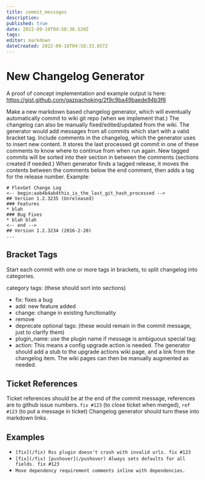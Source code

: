 ```yaml
---
title: commit_messages
description: 
published: true
date: 2022-09-18T04:58:36.520Z
tags: 
editor: markdown
dateCreated: 2022-09-18T04:58:33.857Z
---
```


# New Changelog Generator
A proof of concept implementation and example output is here: https://gist.github.com/gazpachoking/2f9c9ba49baede94b3f6

Make a new markdown based changelog generator, which will eventually automatically commit to wiki git repo (when we implement that.) The changelog can also be manually fixed/edited/updated from the wiki. The generator would add messages from all commits which start with a valid bracket tag. Include comments in the changelog, which the generator uses to insert new content. It stores the last processed git commit in one of these comments to know where to continue from when run again. New tagged commits will be sorted into their section in between the comments (sections created if needed.) When generator finds a tagged release, it moves the contents between the comments below the end comment, then adds a tag for the release number. Example:

```
# FlexGet Change Log
<-- begin:aab4b4ab4this_is_the_last_git_hash_processed -->
## Version 1.2.3235 (Unreleased)
### Features
* blah
### Bug Fixes
* blah blah
<-- end -->
## Version 1.2.3234 (2016-2-20)
...
```


## Bracket Tags
Start each commit with one or more tags in brackets, to split changelog into categories.

category tags: (these should sort into sections)
* fix: fixes a bug
* add: new feature added
* change: change in existing functionality
* remove
* deprecate
optional tags: (these would remain in the commit message, just to clarify them)
* plugin_name: use the plugin name if message is ambiguous
special tag:
* action: This means a config upgrade action is needed. The generator should add a stub to the upgrade actions wiki page, and a link from the changelog item. The wiki pages can then be manually augmented as needed.

## Ticket References
Ticket references should be at the end of the commit message, references are to github issue numbers. `fix #123` (to close ticket when merged), `ref #123` (to put a message in ticket) Changelog generator should turn these into markdown links.

## Examples
* `[fix](/fix) Rss plugin doesn't crash with invalid urls. fix #123`
* `[fix](/fix) [pushover](/pushover) Always sets defaults for all fields. fix #123`
* `Move dependency requirement comments inline with dependencies.`